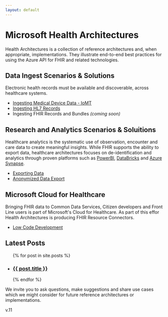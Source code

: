 ```yaml
---
layout: default
---
```


# Microsoft Health Architectures 
Health Architectures is a collection of reference architectures and, when appropriate, implementations. They illustrate end-to-end best practices for using the Azure API for FHIR and related technologies.  

## Data Ingest Scenarios & Solutions 
Electronic health records must be available and discoverable, across healthcare systems.   
- [Ingesting Medical Device Data - IoMT](https://github.com/microsoft/health-architectures/tree/master/Internet-Of-Things-IoT/IoMT-FHIR-Connector-for_Azure)
- [Ingesting HL7 Records](https://github.com/microsoft/health-architectures/tree/master/HL7Conversion)
- Ingesting FHIR Records and Bundles *(coming soon)* 

## Research and Analytics Scenarios & Soluitions   
Healthcare analytics is the systematic use of observation, encounter and care data to create meaningful insights. While FHIR supports the ability to export data, healthcare architectures focuses on de-identification and analytics through proven platforms such as [PowerBI](https://docs.microsoft.com/en-us/power-query/connectors/fhir/fhir), [DataBricks](https://azure.microsoft.com/en-us/free/databricks) and [Azure Synapse](https://azure.microsoft.com/en-us/services/synapse-analytics).  
- [Exporting Data](https://github.com/microsoft/health-architectures/tree/master/Research-and-Analytics/FHIRExportQuickstart)
- [Anonymized Data Export](https://github.com/microsoft/health-architectures/tree/master/Research-and-Analytics/FHIRExportwithAnonymization)

## Microsoft Cloud for Healthcare 
Bringing FHIR data to Common Data Services, Citizen developers and Front Line users is part of Microsoft's Cloud for Healthcare.  As part of this effor Health Architectures is producing FHIR Resource Connectors.  
 - [Low Code Development](https://github.com/microsoft/health-architectures/tree/master/Low-Code) 


<h2>Latest Posts</h2>


<ul>
  {% for post in site.posts %}
    <li>
      <h3><a href="{{ post.url }}">{{ post.title }}</a></h3>
    </li>
  {% endfor %}
</ul>



We invite you to ask questions, make suggestions and share use cases which we might consider for future reference architectures or implementations.

v.11